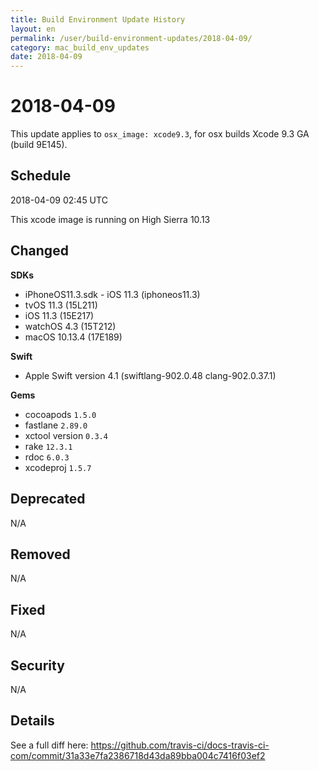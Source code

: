 ```yaml
---
title: Build Environment Update History
layout: en
permalink: /user/build-environment-updates/2018-04-09/
category: mac_build_env_updates
date: 2018-04-09
---
```


# 2018-04-09

This update applies to `osx_image: xcode9.3`, for osx builds
Xcode 9.3 GA (build 9E145).

## Schedule

2018-04-09 02:45 UTC

This xcode image is running on High Sierra 10.13

## Changed

**SDKs**
- iPhoneOS11.3.sdk - iOS 11.3 (iphoneos11.3)
- tvOS 11.3 (15L211)
- iOS 11.3 (15E217)
- watchOS 4.3 (15T212)
- macOS 10.13.4 (17E189)

**Swift**
- Apple Swift version 4.1 (swiftlang-902.0.48 clang-902.0.37.1)

**Gems**
- cocoapods `1.5.0`
- fastlane `2.89.0`
- xctool version `0.3.4`
- rake `12.3.1`
- rdoc `6.0.3`
- xcodeproj `1.5.7`

## Deprecated

N/A


## Removed

N/A

## Fixed

N/A

## Security

N/A

## Details

See a full diff here: https://github.com/travis-ci/docs-travis-ci-com/commit/31a33e7fa2386718d43da89bba004c7416f03ef2
